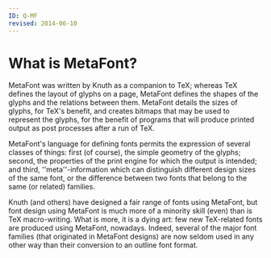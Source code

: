 ```yaml
---
ID: Q-MF
revised: 2014-06-10
---
```

# What is MetaFont?

MetaFont was written by Knuth as a companion to TeX; whereas TeX
defines the layout of glyphs on a page, MetaFont defines the shapes of
the glyphs and the relations between them.  MetaFont details the sizes of
glyphs, for TeX's benefit, and creates bitmaps that may be used to
represent the glyphs, for the benefit of programs that will produce
printed output as post processes after a run of TeX.

MetaFont's language for defining fonts permits the expression of several
classes of things: first (of course), the simple geometry of the
glyphs; second, the properties of the print engine for which the
output is intended; and third, ''meta''-information which can
distinguish different design sizes of the same font, or the difference
between two fonts that belong to the same (or related) families.

Knuth (and others) have designed a fair range of fonts using MetaFont,
but font design using MetaFont is much more of a minority skill (even) than is
TeX macro-writing.
What is more, it is a dying art: few new TeX-related fonts are
produced using MetaFont, nowadays.  Indeed, several of the major font
families (that originated in MetaFont designs) are now seldom used in any
other way than their conversion to an outline font format.

